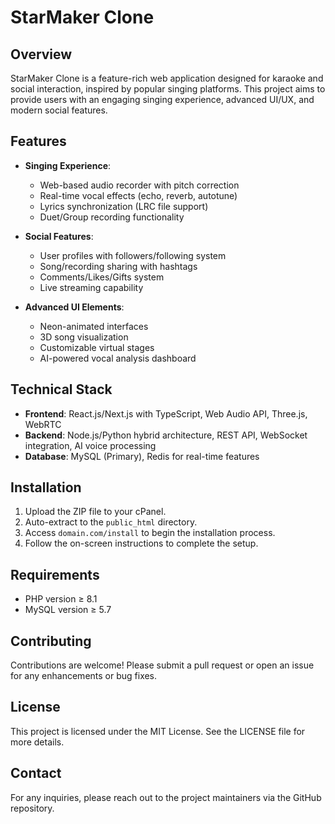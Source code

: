 # StarMaker Clone

## Overview
StarMaker Clone is a feature-rich web application designed for karaoke and social interaction, inspired by popular singing platforms. This project aims to provide users with an engaging singing experience, advanced UI/UX, and modern social features.

## Features
- **Singing Experience**: 
  - Web-based audio recorder with pitch correction
  - Real-time vocal effects (echo, reverb, autotune)
  - Lyrics synchronization (LRC file support)
  - Duet/Group recording functionality

- **Social Features**: 
  - User profiles with followers/following system
  - Song/recording sharing with hashtags
  - Comments/Likes/Gifts system
  - Live streaming capability

- **Advanced UI Elements**: 
  - Neon-animated interfaces
  - 3D song visualization
  - Customizable virtual stages
  - AI-powered vocal analysis dashboard

## Technical Stack
- **Frontend**: React.js/Next.js with TypeScript, Web Audio API, Three.js, WebRTC
- **Backend**: Node.js/Python hybrid architecture, REST API, WebSocket integration, AI voice processing
- **Database**: MySQL (Primary), Redis for real-time features

## Installation
1. Upload the ZIP file to your cPanel.
2. Auto-extract to the `public_html` directory.
3. Access `domain.com/install` to begin the installation process.
4. Follow the on-screen instructions to complete the setup.

## Requirements
- PHP version ≥ 8.1
- MySQL version ≥ 5.7

## Contributing
Contributions are welcome! Please submit a pull request or open an issue for any enhancements or bug fixes.

## License
This project is licensed under the MIT License. See the LICENSE file for more details.

## Contact
For any inquiries, please reach out to the project maintainers via the GitHub repository.